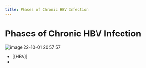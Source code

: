 ```yaml
---
title: Phases of Chronic HBV Infection
---
```


# Phases of Chronic HBV Infection

![image 22-10-01 20 57 57](https://i.imgur.com/Liwjv6b.png)

- [[HBV]]
-

